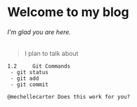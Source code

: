 # Welcome to my blog

###### *I'm glad you are here.* 

> I plan to talk about

```
1.2     Git Commands
 - git status
 - git add
 - git commit

@mechellecarter Does this work for you?
